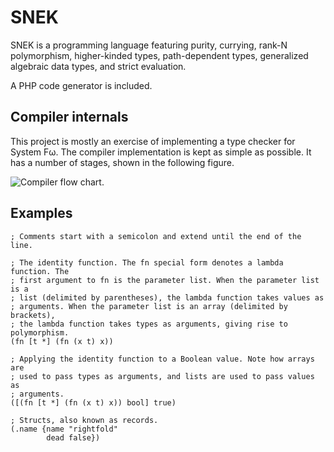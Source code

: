# SNEK

SNEK is a programming language featuring purity, currying, rank-N polymorphism,
higher-kinded types, path-dependent types, generalized algebraic data types,
and strict evaluation.

A PHP code generator is included.

## Compiler internals

This project is mostly an exercise of implementing a type checker for System Fω.
The compiler implementation is kept as simple as possible. It has a number of
stages, shown in the following figure.

![Compiler flow chart.][cflow]

[cflow]: http://i.imgur.com/LKd6gOG.png

## Examples

    ; Comments start with a semicolon and extend until the end of the line.

    ; The identity function. The fn special form denotes a lambda function. The
    ; first argument to fn is the parameter list. When the parameter list is a
    ; list (delimited by parentheses), the lambda function takes values as
    ; arguments. When the parameter list is an array (delimited by brackets),
    ; the lambda function takes types as arguments, giving rise to polymorphism.
    (fn [t *] (fn (x t) x))

    ; Applying the identity function to a Boolean value. Note how arrays are
    ; used to pass types as arguments, and lists are used to pass values as
    ; arguments.
    ([(fn [t *] (fn (x t) x)) bool] true)

    ; Structs, also known as records.
    (.name {name "rightfold"
            dead false})

